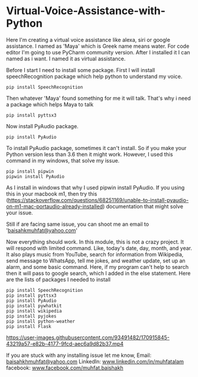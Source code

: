 # Virtual-Voice-Assistance-with-Python
Here I'm creating a virtual voice assistance like alexa, siri or google assistance. I named as 'Maya' which is Greek name means water. For code editor I'm going to use PyCharm community version. After I installed it I can named as i want. I named it as virtual assistance. 

Before I start I need to install some package.
First I will install speechRecognition package which help python to understand my voice.
```
pip install SpeechRecognition
```
Then whatever 'Maya' found something for me it will talk. That's why i need a package which helps Maya to talk
```
pip install pyttsx3
```

Now install PyAudio package. 
```
pip install PyAudio
```
To install PyAudio package, sometimes it can't install. So if you make your Python version less than 3.6 then it might work. However, I used this command in my windows, that solve my issue.

```
pip install pipwin
pipwin install PyAudio
```
As I install in windows that why I used pipwin install PyAudio. If you using this in your macbook m1, then try this (https://stackoverflow.com/questions/68251169/unable-to-install-pyaudio-on-m1-mac-portaudio-already-installed) documentation that might solve your issue.  

Still if are facing same issue, you can shoot me an email to 'baisahkmuhfat@yahoo.com'

Now everything should work. 
In this module, this is not a crazy project. It will respond with limited command. Like, today's date, day, month, and year. It also plays music from YouTube, search for information from Wikipedia, send message to WhatsApp, tell me jokes, and weather update, set up an alarm, and some basic command. Here, if my program can't help to search then it will pass to google search, which I added in the else statement. Here are the lists of packages I needed to install
```
pip install SpeechRecognition
pip install pyttsx3
pip install PyAudio
pip install pywhatkit
pip install wikipedia
pip install pyjokes
pip install python-weather
pip install Flask
```

https://user-images.githubusercontent.com/93491482/170915845-43219a57-e82b-4177-9fcd-aec6a9d82b37.mp4


If you are stuck with any installing issue let me know, 
Email: baisahkhmuhfat@yahoo.com
LinkedIn: www.linkedin.com/in/muhfatalam
facebook: www.facebook.com/muhfat.baishakh



